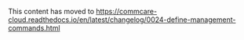 This content has moved to https://commcare-cloud.readthedocs.io/en/latest/changelog/0024-define-management-commands.html
